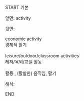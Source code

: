 START
기본

앞면:
activity


뒷면:
<div>economic activity </div><div>경제적 활기</div><div><br></div><div><div>leisure/outdoor/classroom activities </div><div>레저/옥외/교실 활동</div></div><div><br></div><div>활동 , (활발한) 움직임, 활기</div>


해석:
<!--ID: 1746614453377-->
END